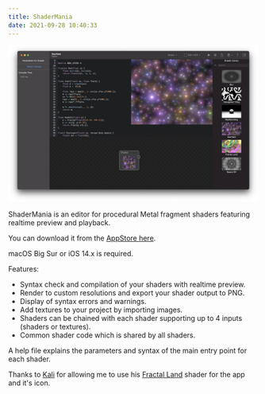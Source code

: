 ```yaml
---
title: ShaderMania
date: 2021-09-28 10:40:33
---
```


![](shadermania.png)

ShaderMania is an editor for procedural Metal fragment shaders featuring realtime preview and playback.

You can download it from the [AppStore here](https://apps.apple.com/us/app/shadermania/id1541065830).


macOS Big Sur or iOS 14.x is required.

Features:

* Syntax check and compilation of your shaders with realtime preview.
* Render to custom resolutions and export your shader output to PNG.
* Display of syntax errors and warnings.
* Add textures to your project by importing images.
* Shaders can be chained with each shader supporting up to 4 inputs (shaders or textures).
* Common shader code which is shared by all shaders.

A help file explains the parameters and syntax of the main entry point for each shader.

Thanks to [Kali](https://www.shadertoy.com/user/Kali) for allowing me to use his [Fractal Land](https://www.shadertoy.com/view/XsBXWt) shader for the app and it's icon.
